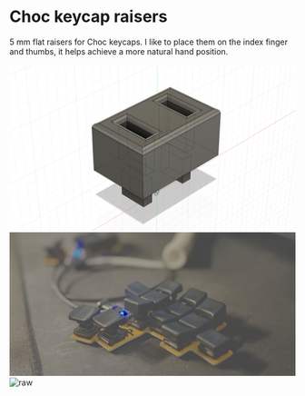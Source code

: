 # Choc keycap raisers

5 mm flat raisers for Choc keycaps. I like to place them on the index finger and thumbs, it helps achieve a more natural hand position.

![mockup](./images/mockup.png)
![mounted](./images/mounted.png)
![raw](./images/raw.png)

